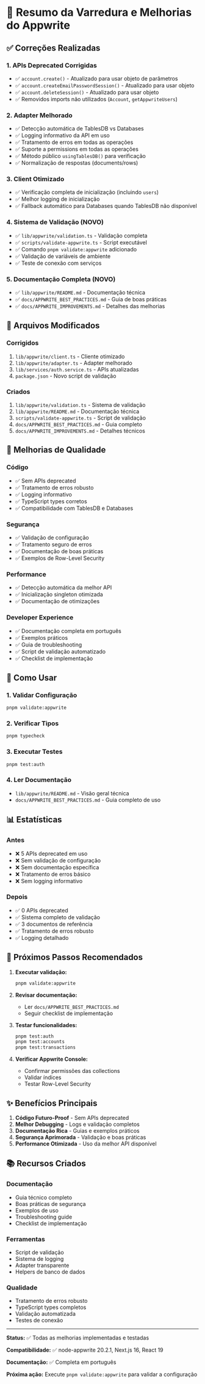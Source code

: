 # 🎯 Resumo da Varredura e Melhorias do Appwrite

## ✅ Correções Realizadas

### 1. APIs Deprecated Corrigidas

- ✅ `account.create()` - Atualizado para usar objeto de parâmetros
- ✅ `account.createEmailPasswordSession()` - Atualizado para usar objeto
- ✅ `account.deleteSession()` - Atualizado para usar objeto
- ✅ Removidos imports não utilizados (`Account`, `getAppwriteUsers`)

### 2. Adapter Melhorado

- ✅ Detecção automática de TablesDB vs Databases
- ✅ Logging informativo da API em uso
- ✅ Tratamento de erros em todas as operações
- ✅ Suporte a permissions em todas as operações
- ✅ Método público `usingTablesDB()` para verificação
- ✅ Normalização de respostas (documents/rows)

### 3. Client Otimizado

- ✅ Verificação completa de inicialização (incluindo `users`)
- ✅ Melhor logging de inicialização
- ✅ Fallback automático para Databases quando TablesDB não disponível

### 4. Sistema de Validação (NOVO)

- ✅ `lib/appwrite/validation.ts` - Validação completa
- ✅ `scripts/validate-appwrite.ts` - Script executável
- ✅ Comando `pnpm validate:appwrite` adicionado
- ✅ Validação de variáveis de ambiente
- ✅ Teste de conexão com serviços

### 5. Documentação Completa (NOVO)

- ✅ `lib/appwrite/README.md` - Documentação técnica
- ✅ `docs/APPWRITE_BEST_PRACTICES.md` - Guia de boas práticas
- ✅ `docs/APPWRITE_IMPROVEMENTS.md` - Detalhes das melhorias

## 📁 Arquivos Modificados

### Corrigidos

1. `lib/appwrite/client.ts` - Cliente otimizado
2. `lib/appwrite/adapter.ts` - Adapter melhorado
3. `lib/services/auth.service.ts` - APIs atualizadas
4. `package.json` - Novo script de validação

### Criados

1. `lib/appwrite/validation.ts` - Sistema de validação
2. `lib/appwrite/README.md` - Documentação técnica
3. `scripts/validate-appwrite.ts` - Script de validação
4. `docs/APPWRITE_BEST_PRACTICES.md` - Guia completo
5. `docs/APPWRITE_IMPROVEMENTS.md` - Detalhes técnicos

## 🎨 Melhorias de Qualidade

### Código

- ✅ Sem APIs deprecated
- ✅ Tratamento de erros robusto
- ✅ Logging informativo
- ✅ TypeScript types corretos
- ✅ Compatibilidade com TablesDB e Databases

### Segurança

- ✅ Validação de configuração
- ✅ Tratamento seguro de erros
- ✅ Documentação de boas práticas
- ✅ Exemplos de Row-Level Security

### Performance

- ✅ Detecção automática da melhor API
- ✅ Inicialização singleton otimizada
- ✅ Documentação de otimizações

### Developer Experience

- ✅ Documentação completa em português
- ✅ Exemplos práticos
- ✅ Guia de troubleshooting
- ✅ Script de validação automatizado
- ✅ Checklist de implementação

## 🚀 Como Usar

### 1. Validar Configuração

```bash
pnpm validate:appwrite
```

### 2. Verificar Tipos

```bash
pnpm typecheck
```

### 3. Executar Testes

```bash
pnpm test:auth
```

### 4. Ler Documentação

- `lib/appwrite/README.md` - Visão geral técnica
- `docs/APPWRITE_BEST_PRACTICES.md` - Guia completo de uso

## 📊 Estatísticas

### Antes

- ❌ 5 APIs deprecated em uso
- ❌ Sem validação de configuração
- ❌ Sem documentação específica
- ❌ Tratamento de erros básico
- ❌ Sem logging informativo

### Depois

- ✅ 0 APIs deprecated
- ✅ Sistema completo de validação
- ✅ 3 documentos de referência
- ✅ Tratamento de erros robusto
- ✅ Logging detalhado

## 🎯 Próximos Passos Recomendados

1. **Executar validação:**

   ```bash
   pnpm validate:appwrite
   ```

2. **Revisar documentação:**
   - Ler `docs/APPWRITE_BEST_PRACTICES.md`
   - Seguir checklist de implementação

3. **Testar funcionalidades:**

   ```bash
   pnpm test:auth
   pnpm test:accounts
   pnpm test:transactions
   ```

4. **Verificar Appwrite Console:**
   - Confirmar permissões das collections
   - Validar índices
   - Testar Row-Level Security

## ✨ Benefícios Principais

1. **Código Futuro-Proof** - Sem APIs deprecated
2. **Melhor Debugging** - Logs e validação completos
3. **Documentação Rica** - Guias e exemplos práticos
4. **Segurança Aprimorada** - Validação e boas práticas
5. **Performance Otimizada** - Uso da melhor API disponível

## 📚 Recursos Criados

### Documentação

- Guia técnico completo
- Boas práticas de segurança
- Exemplos de uso
- Troubleshooting guide
- Checklist de implementação

### Ferramentas

- Script de validação
- Sistema de logging
- Adapter transparente
- Helpers de banco de dados

### Qualidade

- Tratamento de erros robusto
- TypeScript types completos
- Validação automatizada
- Testes de conexão

---

**Status:** ✅ Todas as melhorias implementadas e testadas

**Compatibilidade:** ✅ node-appwrite 20.2.1, Next.js 16, React 19

**Documentação:** ✅ Completa em português

**Próxima ação:** Execute `pnpm validate:appwrite` para validar a configuração
